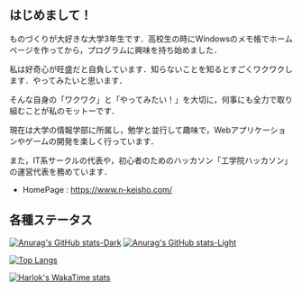 ## はじめまして！
ものづくりが大好きな大学3年生です．高校生の時にWindowsのメモ帳でホームページを作ってから，プログラムに興味を持ち始めました．

私は好奇心が旺盛だと自負しています．知らないことを知るとすごくワクワクします．やってみたいと思います．

そんな自身の「ワクワク」と「やってみたい！」を大切に，何事にも全力で取り組むことが私のモットーです．

現在は大学の情報学部に所属し，勉学と並行して趣味で，Webアプリケーションやゲームの開発を楽しく行っています．

また，IT系サークルの代表や，初心者のためのハッカソン「工学院ハッカソン」の運営代表を務めています．

- HomePage : https://www.n-keisho.com/

## 各種ステータス
[![Anurag's GitHub stats-Dark](https://github-readme-stats.vercel.app/api?username=N-Keisho&rank_icon=github&show_icons=true&theme=dark#gh-dark-mode-only)](https://github.com/anuraghazra/github-readme-stats#gh-dark-mode-only)
[![Anurag's GitHub stats-Light](https://github-readme-stats.vercel.app/api?username=N-Keisho&rank_icon=github&show_icons=true&theme=default#gh-light-mode-only)](https://github.com/anuraghazra/github-readme-stats#gh-light-mode-only)

[![Top Langs](https://github-readme-stats.vercel.app/api/top-langs/?username=N-Keisho&layout=donut)](https://github.com/anuraghazra/github-readme-stats)

[![Harlok's WakaTime stats](https://github-readme-stats.vercel.app/api/wakatime?username=N_Keisho)](https://github.com/anuraghazra/github-readme-stats)
<!--
**N-Keisho/N-Keisho** is a ✨ _special_ ✨ repository because its `README.md` (this file) appears on your GitHub profile.

Here are some ideas to get you started:

- 🔭 I’m currently working on ...
- 🌱 I’m currently learning ...
- 👯 I’m looking to collaborate on ...
- 🤔 I’m looking for help with ...
- 💬 Ask me about ...
- 📫 How to reach me: ...
- 😄 Pronouns: ...
- ⚡ Fun fact: ...
-->
